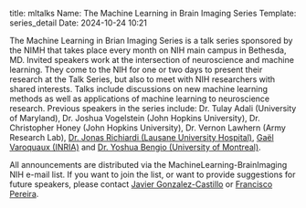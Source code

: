 title: mltalks
Name: The Machine Learning in Brain Imaging Series
Template: series_detail
Date: 2024-10-24 10:21

<p>The Machine Learning in Brian Imaging Series is a talk series sponsored by the NIMH that takes place every month on NIH main campus in Bethesda, MD. Invited speakers work at the intersection of neuroscience and machine learning. They come to the NIH for one or two days to present their research at the Talk Series, but also to meet with NIH researchers with shared interests. Talks include discussions on new machine learning methods as well as applications of machine learning to neuroscience research. Previous speakers in the series include: Dr. Tulay Adali (University of Maryland), Dr. Joshua Vogelstein (John Hopkins University), Dr. Christopher Honey (John Hopkins University), Dr. Vernon Lawhern (Army Research Lab), <a href="#">Dr. Jonas Richiardi (Lausane University Hospital)</a>, <a href="#">Gaël Varoquaux (INRIA)</a> and <a href="#">Dr. Yoshua Bengio (University of Montreal)</a>.</p>




<p>All announcements are distributed via the MachineLearning-BrainImaging NIH e-mail list. If you want to join the list, or want to provide suggestions for future speakers, please contact <a href="mailto:javier.gonzalez-castillo@nih.gov">Javier Gonzalez-Castillo</a> or <a href="mailto:francisco.pereira@nih.gov">Francisco Pereira</a>.</p>